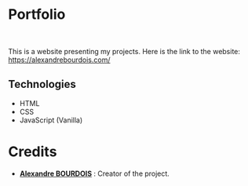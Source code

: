 # Portfolio

<br/>

This is a website presenting my projects. 
Here is the link to the website:  https://alexandrebourdois.com/

## Technologies
- HTML
-   CSS 
-  JavaScript (Vanilla)

# Credits

- [**Alexandre BOURDOIS**](https://github.com/alexandre-bourdois) : Creator of the project.
